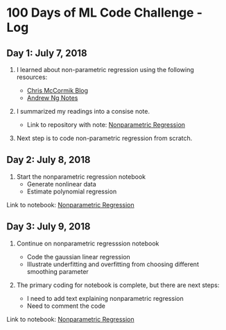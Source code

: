 # 100 Days of ML Code Challenge - Log

## Day 1: July 7, 2018

1. I learned about non-parametric regression using the following resources:
   * [Chris McCormik Blog](http://mccormickml.com/2014/02/26/kernel-regression/)
   * [Andrew Ng Notes](http://cs229.stanford.edu/notes/cs229-notes1.pdf)
  
2. I summarized my readings into a consise note. 
   * Link to repository with note: [Nonparametric Regression](https://github.com/hammadshaikhha/Math-of-Machine-Learning-Course-by-Siraj/tree/master/Nonparametric%20Regression)
   
3. Next step is to code non-parametric regression from scratch. 


## Day 2: July 8, 2018

1. Start the nonparametric regression notebook
   * Generate nonlinear data
   * Estimate polynomial regression

Link to notebook: [Nonparametric Regression](https://github.com/hammadshaikhha/Math-of-Machine-Learning-Course-by-Siraj/tree/master/Nonparametric%20Regression)

## Day 3: July 9, 2018

1. Continue on nonparametric regresssion notebook
   * Code the gaussian linear regression
   * Illustrate underfitting and overfitting from choosing different smoothing parameter
   
2. The primary coding for notebook is complete, but there are next steps:
   * I need to add text explaining nonparametric regression
   * Need to comment the code

Link to notebook: [Nonparametric Regression](https://github.com/hammadshaikhha/Math-of-Machine-Learning-Course-by-Siraj/tree/master/Nonparametric%20Regression)
